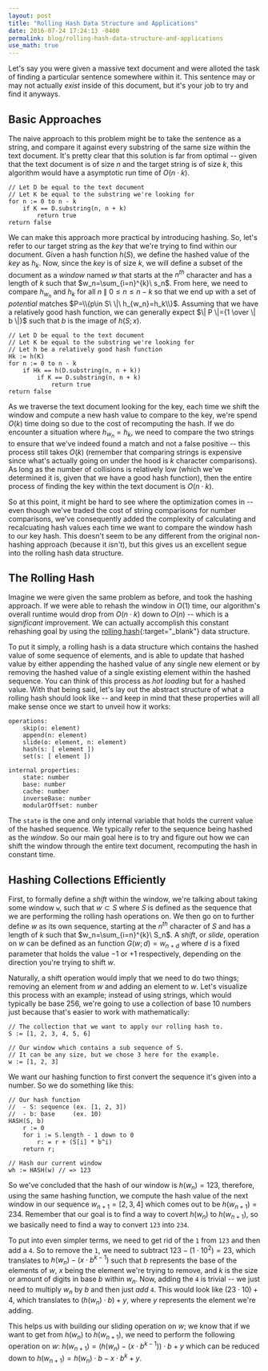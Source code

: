 ```yaml
---
layout: post
title: "Rolling Hash Data Structure and Applications"
date: 2016-07-24 17:24:13 -0400
permalink: blog/rolling-hash-data-structure-and-applications
use_math: true
---
```


Let's say you were given a massive text document and were alloted the task of finding a particular sentence somewhere within it. This sentence may or may not actually _exist_ inside of this document, but it's your job to try and find it anyways.

## Basic Approaches

The naive approach to this problem might be to take the sentence as a string, and compare it against every substring of the same size within the text document. It's pretty clear that this solution is far from optimal -- given that the text document is of size $n$ and the target string is of size $k$, this algorithm would have a asymptotic run time of $O(n \cdot k)$. 

```
// Let D be equal to the text document
// Let K be equal to the substring we're looking for
for n := 0 to n - k
	if K == D.substring(n, n + k)
		return true
return false
```

We can make this approach more practical by introducing hashing. So, let's refer to our target string as the _key_ that we're trying to find within our document. Given a hash function $h(S)$, we define the hashed value of the _key_ as $h_k$. Now, since the _key_ is of size $k$, we will define a subset of the document as a _window_ named $w$ that starts at the $n^{th}$ character and has a length of $k$ such that $w_n=\sum_{i=n}^{k}\ s_n$. From here, we need to compare $h_{w_n}$ and $h_k$ for all $n\ \|\ 0 \leq n \leq n-k$ so that we end up with a set of _potential_ matches $P=\\{p\in S\ \|\ h_{w_n}=h_k\\}$. Assuming that we have a relatively good hash function, we can generally expect $\| P \|={1 \over \| b \|}$ such that $b$ is the image of $h(S;x)$. 

```
// Let D be equal to the text document
// Let K be equal to the substring we're looking for
// Let h be a relatively good hash function
Hk := h(K)
for n := 0 to n - k
	if Hk == h(D.substring(n, n + k))
		if K == D.substring(n, n + k)
			return true
return false
```

As we traverse the text document looking for the key, each time we shift the window and compute a new hash value to compare to the key, we're spend $O(k)$ time doing so due to the cost of recomputing the hash. If we do encounter a situation where $h_{w_n}=h_k$, we need to compare the two strings to ensure that we've indeed found a match and not a false positive -- this process still takes $O(k)$ (remember that comparing strings is expensive since what's actually going on under the hood is $k$ character comparisons). As long as the number of collisions is relatively low (which we've determined it is, given that we have a good hash function), then the entire process of finding the key within the text document is $O(n \cdot k)$.

So at this point, it might be hard to see where the optimization comes in -- even though we've traded the cost of string comparisons for number comparisons, we've consequently added the complexity of calculating and recalcuating hash values each time we want to compare the window hash to our key hash. This doesn't seem to be any different from the original non-hashing approach (because it _isn't_), but this gives us an excellent segue into the rolling hash data structure.


## The Rolling Hash

Imagine we were given the same problem as before, and took the hashing approach. If we were able to rehash the window in $O(1)$ time, our algorithm's overall runtime would drop from $O(n \cdot k)$ down to $O(n)$ -- which is a _significant_ improvement. We can actually accomplish this constant rehashing goal by using the [rolling hash](https://en.wikipedia.org/wiki/Rolling_hash){:target="_blank"} data structure. 

To put it simply, a rolling hash is a data structure which contains the hashed value of some sequence of elements, and is able to update that hashed value by either appending the hashed value of any single new element or by removing the hashed value of a single existing element within the hashed sequence. You can think of this process as _hot loading_ but for a hashed value. With that being said, let's lay out the abstract structure of what a rolling hash should look like -- and keep in mind that these properties will all make sense once we start to unveil how it works:

```
operations:
	skip(o: element)
	append(n: element)
	slide(o: element, n: element)
	hash(s: [ element ])
	set(s: [ element ])

internal properties:
	state: number
	base: number
	cache: number
	inverseBase: number
	modularOffset: number
```

The `state` is the one and only internal variable that holds the current value of the hashed sequence. We typically refer to the sequence being hashed as the _window_. So our main goal here is to try and figure out how we can shift the window through the entire text document, recomputing the hash in constant time. 

## Hashing Collections Efficiently

First, to formally define a _shift_ within the window, we're talking about taking some window `w`, such that $w \subset S$ where $S$ is defined as the sequence that we are performing the rolling hash operations on. We then go on to further define $w$ as its own sequence, starting at the $n^{th}$ character of $S$ and has a length of $k$ such that $w_n=\sum_{i=n}^{k}\ S_n$. A _shift_, or _slide_, operation on $w$ can be defined as an function $G(w;d)=w_{n+d}$ where $d$ is a fixed parameter that holds the value $-1$ or $+1$ respectively, depending on the direction you're trying to shift $w$.

Naturally, a shift operation would imply that we need to do two things; removing an element from $w$ and adding an element to $w$. Let's visualize this process with an example; instead of using strings, which would typically be base 256, we're going to use a collection of base 10 numbers just because that's easier to work with mathematically:

```
// The collection that we want to apply our rolling hash to.
S := [1, 2, 3, 4, 5, 6]

// Our window which contains a sub sequence of S.
// It can be any size, but we chose 3 here for the example. 
w := [1, 2, 3]
```

We want our hashing function to first convert the sequence it's given into a number. So we do something like this:

```
// Our hash function
//  - S: sequence (ex. [1, 2, 3])
//  - b: base     (ex. 10)
HASH(S, b)
	r := 0
	for i := S.length - 1 down to 0
		r: = r + (S[i] * b^i)
	return r;

// Hash our current window
wh := HASH(w) // => 123
```

So we've concluded that the hash of our window is $h(w_n)=123$, therefore, using the same hashing function, we compute the hash value of the next window in our sequence $w_{n+1}=[2, 3, 4]$ which comes out to be $h(w_{n+1})=234$. Remember that our goal is to find a way to covert $h(w_n)$ to $h(w_{n+1})$, so we basically need to find a way to convert `123` into `234`.

To put into even simpler terms, we need to get rid of the `1` from `123` and then add a `4`. So to remove the `1`, we need to subtract $123 - (1 \cdot 10^2) = 23$, which translates to $h(w_n)-(x \cdot b^{k-1})$ such that $b$ represents the base of the elements of $w$, $x$ being the element we're trying to remove, and $k$ is the size or amount of digits in base $b$ within $w_n$. Now, adding the `4` is trivial -- we just need to multiply $w_n$ by $b$ and then just _add_ `4`. This would look like $(23 \cdot 10) + 4$, which translates to $(h(w_n) \cdot b) + y$, where $y$ represents the element we're adding.

This helps us with building our sliding operation on $w$; we know that if we want to get from $h(w_n)$ to $h(w_{n+1})$, we need to perform the following operation on $w$: $h(w_{n+1})=(h(w_n)-(x \cdot b^{k-1})) \cdot b + y$ which can be reduced down to $h(w_{n+1})=h(w_n) \cdot b - x \cdot b^k + y$.



<!--
// talk about next window (slide result) and its hash and how they compare
// step through how we pop and append, and derive a formula
// bring in modulo and why its important and adjust formula
// write out constructor, append, pop algorithms
// ...
-->
